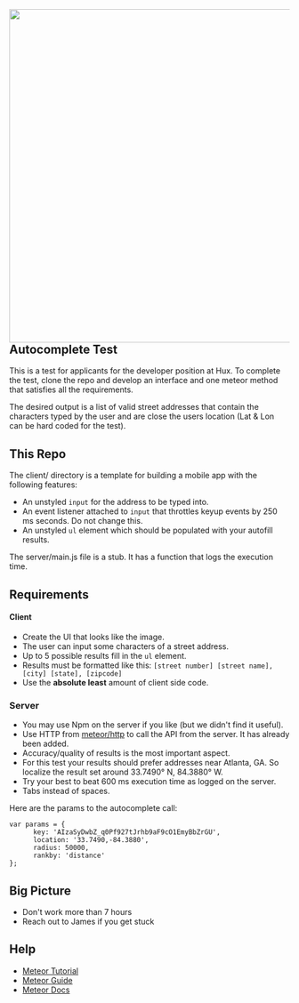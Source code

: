 <img src="https://i.imgur.com/Tfi0xR5.jpg" width="600" style="float:right">

## Autocomplete Test
This is a test for applicants for the developer position at Hux. To complete the test, clone the repo and develop an interface and one meteor method that satisfies all the requirements. 

The desired output is a list of valid street addresses that contain the characters typed by the user and are close the users location (Lat & Lon can be hard coded for the test).

## This Repo

The client/ directory is a template for building a mobile app with the following features:

- An unstyled `input` for the address to be typed into.
- An event listener attached to `input` that throttles keyup events by 250 ms seconds. Do not change this.
- An unstyled `ul` element which should be populated with your autofill results.

The server/main.js file is a stub. It has a function that logs the execution time.

## Requirements

#### Client
- Create the UI that looks like the image.
- The user can input some characters of a street address.
- Up to 5 possible results fill in the `ul` element.
- Results must be formatted like this: `[street number] [street name], [city] [state], [zipcode]`
- Use the **absolute least** amount of client side code.

### Server
- You may use Npm on the server if you like (but we didn't find it useful).
- Use HTTP from [meteor/http](https://docs.meteor.com/api/http.html) to call the API from the server. It has already been added.
- Accuracy/quality of results is the most important aspect.
- For this test your results should prefer addresses near Atlanta, GA. So localize the result set around 33.7490° N, 84.3880° W. 
- Try your best to beat 600 ms execution time as logged on the server.
- Tabs instead of spaces.

Here are the params to the autocomplete call:

    var params = {
	      key: 'AIzaSyDwbZ_q0Pf927tJrhb9aF9cO1EmyBbZrGU',
	      location: '33.7490,-84.3880',
	      radius: 50000,
	      rankby: 'distance'
    };

## Big Picture
- Don't work more than 7 hours
- Reach out to James if you get stuck

## Help
- [Meteor Tutorial](https://www.meteor.com/try)
- [Meteor Guide](http://guide.meteor.com)
- [Meteor Docs](https://docs.meteor.com)
